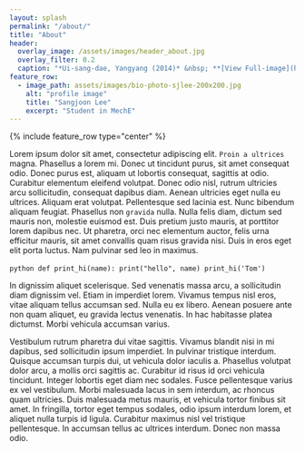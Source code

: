 ```yaml
---
layout: splash
permalink: "/about/"
title: "About"
header:
  overlay_image: /assets/images/header_about.jpg
  overlay_filter: 0.2
  caption: "*Ui-sang-dae, Yangyang (2014)* &nbsp; **[View Full-image](https://sangjoonlee.tk/assets/photographs/ui_sang_dae_yang_yang_2014.jpg)**"
feature_row:
  - image_path: assets/images/bio-photo-sjlee-200x200.jpg
    alt: "profile image"
    title: "Sangjoon Lee"
    excerpt: "Student in MechE"
---
```


{% include feature_row type="center" %}

Lorem ipsum dolor sit amet, consectetur adipiscing elit. `Proin a ultrices` magna. Phasellus a lorem mi. Donec ut tincidunt purus, sit amet consequat odio. Donec purus est, aliquam ut lobortis consequat, sagittis at odio. Curabitur elementum eleifend volutpat. Donec odio nisl, rutrum ultricies arcu sollicitudin, consequat dapibus diam. Aenean ultricies eget nulla eu ultrices. Aliquam erat volutpat. Pellentesque sed lacinia est. Nunc bibendum aliquam feugiat. Phasellus non `gravida` nulla. Nulla felis diam, dictum sed mauris non, molestie euismod est. Duis pretium justo mauris, at porttitor lorem dapibus nec. Ut pharetra, orci nec elementum auctor, felis urna efficitur mauris, sit amet convallis quam risus gravida nisi. Duis in eros eget elit porta luctus. Nam pulvinar sed leo in maximus.

​```python
def print_hi(name):
  print("hello", name)
print_hi('Tom')
​```

In dignissim aliquet scelerisque. Sed venenatis massa arcu, a sollicitudin diam dignissim vel. Etiam in imperdiet lorem. Vivamus tempus nisl eros, vitae aliquam tellus accumsan sed. Nulla eu ex libero. Aenean posuere ante non quam aliquet, eu gravida lectus venenatis. In hac habitasse platea dictumst. Morbi vehicula accumsan varius.

Vestibulum rutrum pharetra dui vitae sagittis. Vivamus blandit nisi in mi dapibus, sed sollicitudin ipsum imperdiet. In pulvinar tristique interdum. Quisque accumsan turpis dui, ut vehicula dolor iaculis a. Phasellus volutpat dolor arcu, a mollis orci sagittis ac. Curabitur id risus id orci vehicula tincidunt. Integer lobortis eget diam nec sodales. Fusce pellentesque varius ex vel vestibulum. Morbi malesuada lacus in sem interdum, ac rhoncus quam ultricies. Duis malesuada metus mauris, et vehicula tortor finibus sit amet. In fringilla, tortor eget tempus sodales, odio ipsum interdum lorem, et aliquet nulla turpis id ligula. Curabitur maximus nisl vel tristique pellentesque. In accumsan tellus ac ultrices interdum. Donec non massa odio.

[homepage]: https://sangjoonlee.tk/
